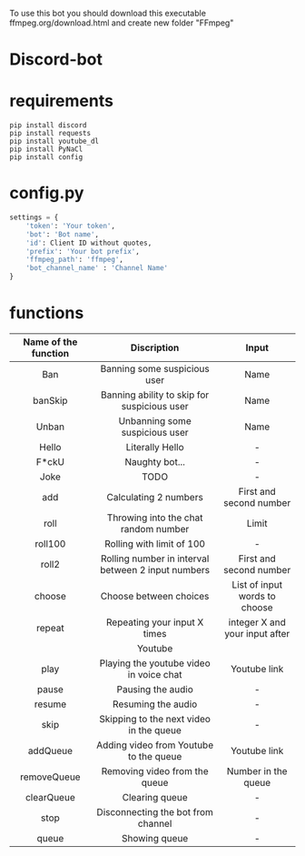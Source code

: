 To use this bot you should download this executable ffmpeg.org/download.html and create new folder "FFmpeg"

# Discord-bot

# requirements
```no-highlight
pip install discord
pip install requests 
pip install youtube_dl
pip install PyNaCl
pip install config
```
# config.py

```Python
settings = {
    'token': 'Your token',
    'bot': 'Bot name',
    'id': Client ID without quotes,
    'prefix': 'Your bot prefix',
    'ffmpeg_path': 'ffmpeg',
    'bot_channel_name' : 'Channel Name'
}
```
# functions

| Name of the function | Discription | Input |
|:---------:|:---------:|:---------:|
| Ban | Banning some suspicious user | Name |
| banSkip | Banning ability to skip for suspicious user  | Name |
| Unban | Unbanning some suspicious user | Name |
| Hello | Literally Hello | - | 
| F*ckU | Naughty bot... | - |
| Joke | TODO | - |
| add | Calculating 2 numbers | First and second number | 
| roll | Throwing into the chat random number | Limit |
| roll100 | Rolling with limit of 100 | - |
| roll2 | Rolling number in interval between 2 input numbers | First and second number | 
| choose | Choose between choices | List of input words to choose |
| repeat | Repeating your input X times | integer X and your input after | 
|  | Youtube |  |
| play | Playing the youtube video in voice chat | Youtube link |
| pause | Pausing the audio | - |
| resume | Resuming the audio | - |
| skip | Skipping to the next video in the queue | - |
| addQueue | Adding video from Youtube to the queue | Youtube link |
| removeQueue | Removing video from the queue | Number in the queue | 
| clearQueue | Clearing queue | - |
| stop | Disconnecting the bot from channel | - | 
| queue | Showing queue | - | 
